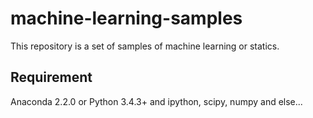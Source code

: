 # machine-learning-samples
This repository is a set of samples of machine learning or statics.

## Requirement
Anaconda 2.2.0
or Python 3.4.3+ and ipython, scipy, numpy and else...

